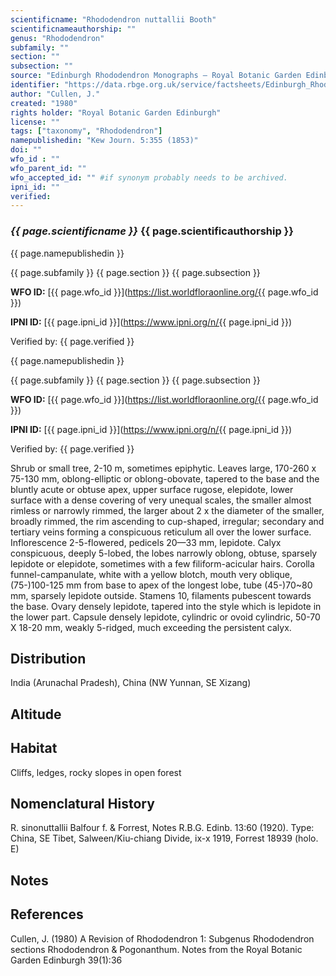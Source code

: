 ```yaml
---
scientificname: "Rhododendron nuttallii Booth"
scientificnameauthorship: ""
genus: "Rhododendron"
subfamily: ""
section: ""
subsection: ""
source: "Edinburgh Rhododendron Monographs – Royal Botanic Garden Edinburgh"
identifier: "https://data.rbge.org.uk/service/factsheets/Edinburgh_Rhododendron_Monographs.xhtml"
author: "Cullen, J."
created: "1980"
rights holder: "Royal Botanic Garden Edinburgh"
license: ""
tags: ["taxonomy", "Rhododendron"]
namepublishedin: "Kew Journ. 5:355 (1853)"
doi: ""
wfo_id : ""
wfo_parent_id: ""
wfo_accepted_id: "" #if synonym probably needs to be archived.                      
ipni_id: ""
verified:
---
```

### _{{ page.scientificname }}_ {{ page.scientificauthorship }}
 {{ page.namepublishedin }}

{{ page.subfamily }} {{ page.section }} {{ page.subsection }}

**WFO ID:** [{{ page.wfo_id }}](https://list.worldfloraonline.org/{{ page.wfo_id }})

**IPNI ID:** [{{ page.ipni_id }}](https://www.ipni.org/n/{{ page.ipni_id }})

Verified by: {{ page.verified }}

 {{ page.namepublishedin }}

{{ page.subfamily }} {{ page.section }} {{ page.subsection }}

**WFO ID:** [{{ page.wfo_id }}](https://list.worldfloraonline.org/{{ page.wfo_id }})

**IPNI ID:** [{{ page.ipni_id }}](https://www.ipni.org/n/{{ page.ipni_id }})

Verified by: {{ page.verified }}



Shrub or small tree, 2-10 m, sometimes epiphytic. Leaves large, 170-260 x 75-130 mm, oblong-elliptic or oblong-obovate, tapered to the base and the bluntly acute or obtuse apex, upper surface rugose, elepidote, lower surface with a dense covering of very unequal scales, the smaller almost rimless or narrowly rimmed, the larger about 2 x the diameter of the smaller, broadly rimmed, the rim ascending to cup-shaped, irregular; secondary and tertiary veins forming a conspicuous reticulum all over the lower surface. Inflorescence 2-5-flowered, pedicels 20—33 mm, lepidote. Calyx conspicuous, deeply 5-lobed, the lobes narrowly oblong, obtuse, sparsely lepidote or elepidote, sometimes with a few filiform-acicular hairs. Corolla funnel-campanulate, white with a yellow blotch, mouth very oblique, (75-)100-125 mm from base to apex of the longest lobe, tube (45-)70~80 mm, sparsely lepidote outside. Stamens 10, filaments pubescent towards the base. Ovary densely lepidote, tapered into the style which is lepidote in the lower part. Capsule densely lepidote, cylindric or ovoid cylindric, 50-70 X 18-20 mm, weakly 5-ridged, much exceeding the persistent calyx.

## Distribution
India (Arunachal Pradesh), China (NW Yunnan, SE Xizang)

## Altitude


## Habitat
Cliffs, ledges, rocky slopes in open forest

## Nomenclatural History
R. sinonuttallii Balfour f. & Forrest, Notes R.B.G. Edinb. 13:60 (1920). Type: China, SE Tibet, Salween/Kiu-chiang Divide, ix-x 1919, Forrest 18939 (holo. E)
                       
## Notes


## References

Cullen, J. (1980) A Revision of Rhododendron 1: Subgenus Rhododendron sections Rhododendron & Pogonanthum. Notes from the Royal Botanic Garden Edinburgh 39(1):36

